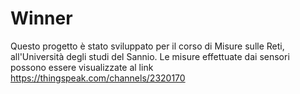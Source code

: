 # Winner

Questo progetto è stato sviluppato per il corso di Misure sulle Reti, all'Università degli studi del Sannio.
Le misure effettuate dai sensori possono essere visualizzate al link https://thingspeak.com/channels/2320170
